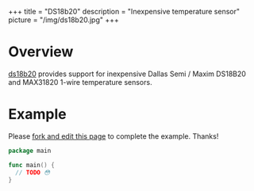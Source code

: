 +++
title = "DS18b20"
description = "Inexpensive temperature sensor"
picture = "/img/ds18b20.jpg"
+++

# Overview

[ds18b20](https://periph.io/x/periph/devices/ds18b20) provides support for
inexpensive Dallas Semi / Maxim DS18B20 and MAX31820 1-wire temperature sensors.


# Example

Please [fork and edit this
page](https://github.com/periph/website/edit/master/site/content/device/ds18b20.md)
to complete the example. Thanks!

```go
package main

func main() {
  // TODO 😳
}
```
